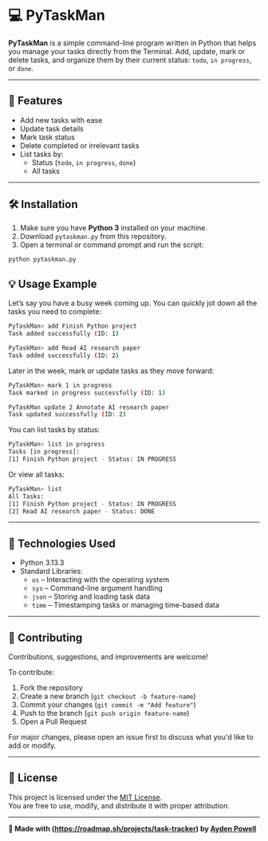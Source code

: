 # 💻 PyTaskMan

**PyTaskMan** is a simple command-line program written in Python that helps you manage your tasks directly from the Terminal. Add, update, mark or delete tasks, and organize them by their current status: `todo`, `in progress`, or `done`.

---

## 🚀 Features

- Add new tasks with ease
- Update task details
- Mark task status
- Delete completed or irrelevant tasks
- List tasks by:
  - Status (`todo`, `in progress`, `done`)
  - All tasks

---

## 🛠 Installation

1. Make sure you have **Python 3** installed on your machine.
2. Download `pytaskman.py` from this repository.
3. Open a terminal or command prompt and run the script:

```bash
python pytaskman.py
```

## 💡 Usage Example

Let’s say you have a busy week coming up. You can quickly jot down all the tasks you need to complete:

```bash
PyTaskMan> add Finish Python project
Task added successfully (ID: 1)

PyTaskMan> add Read AI research paper
Task added successfully (ID: 2)
```

Later in the week, mark or update tasks as they move forward:

```bash
PyTaskMan> mark 1 in progress
Task marked in progress successfully (ID: 1)

PyTaskMan update 2 Annotate AI research paper
Task updated successfully (ID: 2)
```

You can list tasks by status:

```bash
PyTaskMan> list in progress
Tasks [in progress]:
[1] Finish Python project - Status: IN PROGRESS
```

Or view all tasks:

```bash
PyTaskMan> list
All Tasks:
[1] Finish Python project - Status: IN PROGRESS
[2] Read AI research paper - Status: DONE
```

---

## 🧰 Technologies Used

- Python 3.13.3
- Standard Libraries:
  - `os` – Interacting with the operating system
  - `sys` – Command-line argument handling
  - `json` – Storing and loading task data
  - `time` – Timestamping tasks or managing time-based data

---

## 🤝 Contributing

Contributions, suggestions, and improvements are welcome!

To contribute:

1. Fork the repository
2. Create a new branch (`git checkout -b feature-name`)
3. Commit your changes (`git commit -m "Add feature"`)
4. Push to the branch (`git push origin feature-name`)
5. Open a Pull Request

For major changes, please open an issue first to discuss what you'd like to add or modify.

---

## 📄 License

This project is licensed under the [MIT License](LICENSE).  
You are free to use, modify, and distribute it with proper attribution.

---

**🐍 Made with (https://roadmap.sh/projects/task-tracker) by [Ayden Powell](https://github.com/Elio-togm)**
